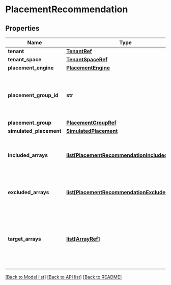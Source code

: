 # PlacementRecommendation

## Properties
Name | Type | Description | Notes
------------ | ------------- | ------------- | -------------
**tenant** | [**TenantRef**](TenantRef.md) |  | [optional] 
**tenant_space** | [**TenantSpaceRef**](TenantSpaceRef.md) |  | [optional] 
**placement_engine** | [**PlacementEngine**](PlacementEngine.md) |  | [optional] 
**placement_group_id** | **str** | If not empty, this is the Placement Group ID for which the placement recommendation was made | [optional] 
**placement_group** | [**PlacementGroupRef**](PlacementGroupRef.md) |  | [optional] 
**simulated_placement** | [**SimulatedPlacement**](SimulatedPlacement.md) |  | [optional] 
**included_arrays** | [**list[PlacementRecommendationIncludedArray]**](PlacementRecommendationIncludedArray.md) | A JSON array of Arrays that the Placement Group can be placed/migrated to | [optional] 
**excluded_arrays** | [**list[PlacementRecommendationExcludedArray]**](PlacementRecommendationExcludedArray.md) | A JSON array of Arrays that the Placement Group cannot be placed on | [optional] 
**target_arrays** | [**list[ArrayRef]**](ArrayRef.md) | If present, this is the list of arrays that was provided when requesting the placement recommendation report to consider for placement recommendations | [optional] 

[[Back to Model list]](../README.md#documentation-for-models) [[Back to API list]](../README.md#documentation-for-api-endpoints) [[Back to README]](../README.md)

